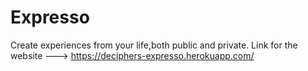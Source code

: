 # Expresso
Create experiences from your life,both public and private.
Link for the website ---> https://deciphers-expresso.herokuapp.com/
